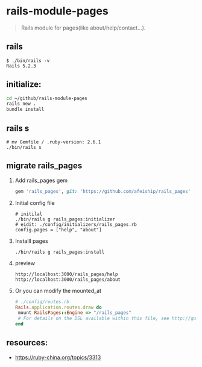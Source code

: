 # rails-module-pages
> Rails module for pages(like about/help/contact...).

## rails
~~~
$ ./bin/rails -v
Rails 5.2.3
~~~

## initialize:
```bash
cd ~/github/rails-module-pages
rails new .
bundle install
```

## rails s
```shell
# mv Gemfile / .ruby-version: 2.6.1
./bin/rails s
```


## migrate rails_pages
1. Add rails_pages gem
   ```rb
   gem 'rails_pages', git: 'https://github.com/afeiship/rails_pages'
   ```
2. Initial config file
   ```shell
   # initilal
   ./bin/rails g rails_pages:initializer
   # eidit: ./config/initializers/rails_pages.rb
   config.pages = ["help", "about"]
   ``` 
3. Installl pages
   ```shell
   ./bin/rails g rails_pages:install
   ```
4. preview
   ~~~
   http://localhost:3000/rails_pages/help
   http://localhost:3000/rails_pages/about
   ~~~

5. Or you can modify the mounted_at
   ```rb
   # ./config/routes.rb
   Rails.application.routes.draw do
    mount RailsPages::Engine => "/rails_pages"
    # For details on the DSL available within this file, see http://guides.rubyonrails.org/routing.html
   end
   ```

## resources:
+ https://ruby-china.org/topics/3313
